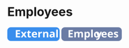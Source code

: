 # Employees
![External](../../../../_images/external.svg) ![External](../../../../_images/employees.svg)
